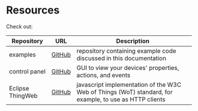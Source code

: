 # Resources

Check out:

| Repository       | URL                                                                 | Description                                                                                            |
| ---------------- | ------------------------------------------------------------------- | ------------------------------------------------------------------------------------------------------ |
| examples         | [GitHub](https://github.com/hololinked-dev/examples.git)            | repository containing example code discussed in this documentation                                     |
| control panel    | [GitHub](https://github.com/hololinked-dev/thing-control-panel.git) | GUI to view your devices' properties, actions, and events                                              |
| Eclipse ThingWeb | [GitHub](https://github.com/eclipse-thingweb/node-wot)              | javascript implementation of the W3C Web of Things (WoT) standard, for example, to use as HTTP clients |
